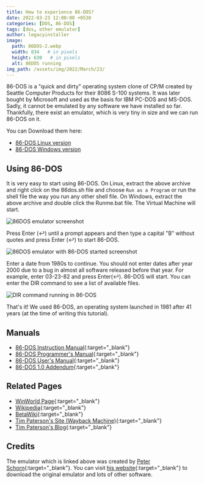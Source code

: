 ```yaml
---
title: How to experience 86-DOS?
date: 2022-03-23 12:00:00 +0530
categories: [DOS, 86-DOS]
tags: [dos, other emulator]
author: legacyinstaller
image:
  path: 86DOS-2.webp
  width: 834   # in pixels
  height: 630   # in pixels
  alt: 86DOS running
img_path: /assets/img/2022/March/23/
---
```


86-DOS is a "quick and dirty" operating system clone of CP/M created by Seattle Computer Products for their 8086 S-100 systems. It was later bought by Microsoft and used as the basis for IBM PC-DOS and MS-DOS. Sadly, it cannot be emulated by any software we have installed so far. Thankfully, there exist an emulator, which is very tiny in size and we can run 86-DOS on it.

You can Download them here:

- [86-DOS Linux version](/assets/Downloads/DOS/86DOS/86DOSonlinux.tar.xz)
- [86-DOS Windows version](/assets/Downloads/DOS/86DOS/86DOSonwindows.zip)

## Using 86-DOS

It is very easy to start using 86-DOS. On Linux, extract the above archive and right click on the 86dos.sh file and choose `Run as a Program` or run the shell file the way you run any other shell file. On Windows, extract the above archive and double click the Runme.bat file. The Virtual Machine will start.

![86DOS emulator screenshot](86DOS-1.webp)

Press Enter (↩) until a prompt appears and then type a capital "B" without quotes and press Enter (↩) to start 86-DOS.

![86DOS emulator with 86-DOS started screenshot](86DOS-2.webp)

Enter a date from 1980s to continue. You should not enter dates after year 2000 due to a bug in almost all software released before that year. For example, enter 03-23-82 and press Enter(↩). 86-DOS will start. You can enter the DIR command to see a list of available files.

![DIR command running in 86-DOS](86DOS-3.webp)

That's it! We used 86-DOS, an operating system launched in 1981 after 41 years (at the time of writing this tutorial).

## Manuals

- [86-DOS Instruction Manual](https://web.archive.org/web/20200110094102/http://www.patersontech.com/dos/docs/86_Dos_inst.pdf){:target="_blank"}
- [86-DOS Programmer's Manual](https://web.archive.org/web/20210216072829/http://bitsavers.org/pdf/seattleComputer/86-DOS_0.3_Programmers_Manual_1980.pdf){:target="_blank"}
- [86-DOS User's Manual](https://web.archive.org/web/20210216073337/http://bitsavers.org/pdf/seattleComputer/86-DOS_0.3_Users_Manual_1980.pdf){:target="_blank"}
- [86-DOS 1.0 Addendum](https://web.archive.org/web/20210216073838/http://bitsavers.org/pdf/seattleComputer/86-DOS_1.0_Addendum.pdf){:target="_blank"}

## Related Pages

- [WinWorld Page](https://winworldpc.com/product/86-dos/100){:target="_blank"}
- [Wikipedia](https://en.wikipedia.org/wiki/86-DOS){:target="_blank"}
- [BetaWiki](https://betawiki.net/wiki/86-DOS){:target="_blank"}
- [Tim Paterson's Site (Wayback Machine)](https://web.archive.org/web/20200102191543/http://www.patersontech.com/dos/origins-of-dos.aspx){:target="_blank"}
- [Tim Paterson's Blog](https://dosmandrivel.blogspot.com/){:target="_blank"}

## Credits

The emulator which is linked above was created by [Peter Schorn](mailto:peter.schorn@acm.org){:target="_blank"}. You can visit [his website](https://schorn.ch/altair.html){:target="_blank"} to download the original emulator and lots of other software.
